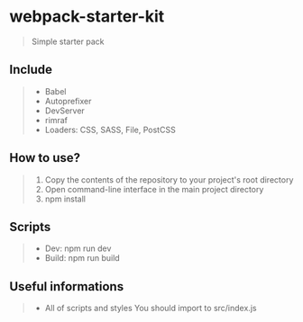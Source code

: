 # webpack-starter-kit
> Simple starter pack

## Include
> * Babel
> * Autoprefixer
> * DevServer
> * rimraf
> * Loaders: CSS, SASS, File, PostCSS

## How to use?
> 1. Copy the contents of the repository to your project's root directory
> 2. Open command-line interface in the main project directory
> 3. npm install

## Scripts
> * Dev: npm run dev
> * Build: npm run build

## Useful informations
> * All of scripts and styles You should import to src/index.js